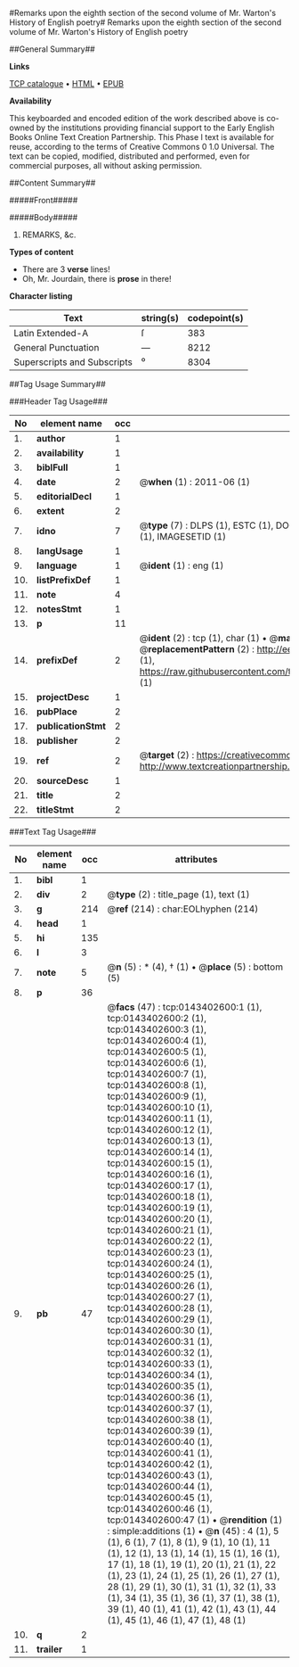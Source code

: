 #Remarks upon the eighth section of the second volume of Mr. Warton's History of English poetry#
Remarks upon the eighth section of the second volume of Mr. Warton's History of English poetry

##General Summary##

**Links**

[TCP catalogue](http://www.ota.ox.ac.uk/tcp/)  • 
[HTML](http://tei.it.ox.ac.uk/tcp/Texts-HTML/free/004/004900927.html)  • 
[EPUB](http://tei.it.ox.ac.uk/tcp/Texts-EPUB/free/004/004900927.epub)

**Availability**

This keyboarded and encoded edition of the
	       work described above is co-owned by the institutions
	       providing financial support to the Early English Books
	       Online Text Creation Partnership. This Phase I text is
	       available for reuse, according to the terms of Creative
	       Commons 0 1.0 Universal. The text can be copied,
	       modified, distributed and performed, even for
	       commercial purposes, all without asking permission.


##Content Summary##

#####Front#####

#####Body#####

1. REMARKS, &c.

**Types of content**

  * There are 3 **verse** lines!
  * Oh, Mr. Jourdain, there is **prose** in there!

**Character listing**


|Text|string(s)|codepoint(s)|
|---|---|---|
|Latin Extended-A|ſ|383|
|General Punctuation|—|8212|
|Superscripts             and Subscripts|⁰|8304|

##Tag Usage Summary##

###Header Tag Usage###

|No|element name|occ|attributes|
|---|---|---|---|
|1.|__author__|1||
|2.|__availability__|1||
|3.|__biblFull__|1||
|4.|__date__|2| @__when__ (1) : 2011-06 (1)|
|5.|__editorialDecl__|1||
|6.|__extent__|2||
|7.|__idno__|7| @__type__ (7) : DLPS (1), ESTC (1), DOCNO (1), TCP (1), GALEDOCNO (1), CONTENTSET (1), IMAGESETID (1)|
|8.|__langUsage__|1||
|9.|__language__|1| @__ident__ (1) : eng (1)|
|10.|__listPrefixDef__|1||
|11.|__note__|4||
|12.|__notesStmt__|1||
|13.|__p__|11||
|14.|__prefixDef__|2| @__ident__ (2) : tcp (1), char (1)  •  @__matchPattern__ (2) : ([0-9\-]+):([0-9IVX]+) (1), (.+) (1)  •  @__replacementPattern__ (2) : http://eebo.chadwyck.com/downloadtiff?vid=$1&page=$2 (1), https://raw.githubusercontent.com/textcreationpartnership/Texts/master/tcpchars.xml#$1 (1)|
|15.|__projectDesc__|1||
|16.|__pubPlace__|2||
|17.|__publicationStmt__|2||
|18.|__publisher__|2||
|19.|__ref__|2| @__target__ (2) : https://creativecommons.org/publicdomain/zero/1.0/ (1), http://www.textcreationpartnership.org/docs/. (1)|
|20.|__sourceDesc__|1||
|21.|__title__|2||
|22.|__titleStmt__|2||


###Text Tag Usage###

|No|element name|occ|attributes|
|---|---|---|---|
|1.|__bibl__|1||
|2.|__div__|2| @__type__ (2) : title_page (1), text (1)|
|3.|__g__|214| @__ref__ (214) : char:EOLhyphen (214)|
|4.|__head__|1||
|5.|__hi__|135||
|6.|__l__|3||
|7.|__note__|5| @__n__ (5) : * (4), † (1)  •  @__place__ (5) : bottom (5)|
|8.|__p__|36||
|9.|__pb__|47| @__facs__ (47) : tcp:0143402600:1 (1), tcp:0143402600:2 (1), tcp:0143402600:3 (1), tcp:0143402600:4 (1), tcp:0143402600:5 (1), tcp:0143402600:6 (1), tcp:0143402600:7 (1), tcp:0143402600:8 (1), tcp:0143402600:9 (1), tcp:0143402600:10 (1), tcp:0143402600:11 (1), tcp:0143402600:12 (1), tcp:0143402600:13 (1), tcp:0143402600:14 (1), tcp:0143402600:15 (1), tcp:0143402600:16 (1), tcp:0143402600:17 (1), tcp:0143402600:18 (1), tcp:0143402600:19 (1), tcp:0143402600:20 (1), tcp:0143402600:21 (1), tcp:0143402600:22 (1), tcp:0143402600:23 (1), tcp:0143402600:24 (1), tcp:0143402600:25 (1), tcp:0143402600:26 (1), tcp:0143402600:27 (1), tcp:0143402600:28 (1), tcp:0143402600:29 (1), tcp:0143402600:30 (1), tcp:0143402600:31 (1), tcp:0143402600:32 (1), tcp:0143402600:33 (1), tcp:0143402600:34 (1), tcp:0143402600:35 (1), tcp:0143402600:36 (1), tcp:0143402600:37 (1), tcp:0143402600:38 (1), tcp:0143402600:39 (1), tcp:0143402600:40 (1), tcp:0143402600:41 (1), tcp:0143402600:42 (1), tcp:0143402600:43 (1), tcp:0143402600:44 (1), tcp:0143402600:45 (1), tcp:0143402600:46 (1), tcp:0143402600:47 (1)  •  @__rendition__ (1) : simple:additions (1)  •  @__n__ (45) : 4 (1), 5 (1), 6 (1), 7 (1), 8 (1), 9 (1), 10 (1), 11 (1), 12 (1), 13 (1), 14 (1), 15 (1), 16 (1), 17 (1), 18 (1), 19 (1), 20 (1), 21 (1), 22 (1), 23 (1), 24 (1), 25 (1), 26 (1), 27 (1), 28 (1), 29 (1), 30 (1), 31 (1), 32 (1), 33 (1), 34 (1), 35 (1), 36 (1), 37 (1), 38 (1), 39 (1), 40 (1), 41 (1), 42 (1), 43 (1), 44 (1), 45 (1), 46 (1), 47 (1), 48 (1)|
|10.|__q__|2||
|11.|__trailer__|1||
